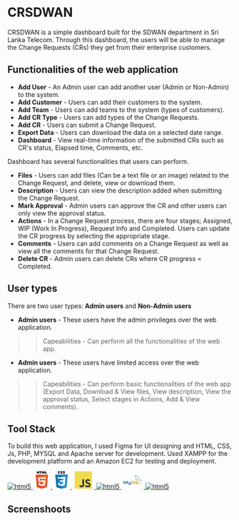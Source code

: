 # CRSDWAN
CRSDWAN is a simple dashboard built for the SDWAN department in Sri Lanka Telecom. Through this dashboard, the users will be able to manage the Change Requests (CRs) they get from their enterprise customers.

## Functionalities of the web application

- **Add User** - An Admin user can add another user (Admin or Non-Admin) to the system.
- **Add Customer** - Users can add their customers to the system.
- **Add Team** - Users can add teams to the system (types of customers).
- **Add CR Type** - Users can add types of the Change Requests.
- **Add CR** - Users can submit a Change Request.
- **Export Data** - Users can download the data on a selected date range.
- **Dashboard** - View real-time information of the submitted CRs such as CR's status, Elapsed time, Comments, etc.

Dashboard has several functionalities that users can perform.

- **Files** - Users can add files (Can be a text file or an image) related to the Change Request, and delete, view or download them.
- **Description** - Users can view the description added when submitting the Change Request.
- **Mark Approval** - Admin users can approve the CR and other users can only view the approval status.
- **Actions** - In a Change Request process, there are four stages; Assigned, WIP (Work In Progress), Request Info and Completed. Users can update the CR progress by selecting the appropriate stage.
- **Comments** - Users can add comments on a Change Request as well as view all the comments for that Change Request.
- **Delete CR** - Admin users can delete CRs where CR progress = Completed.

## User types
There are two user types: **Admin users** and **Non-Admin users**

- **Admin users** - These users have the admin privileges over the web application.
>> Capeabilities - Can perform all the functionalities of the web app.

- **Admin users** - These users have limited access over the web application.
>> Capeabilities - Can perform basic functionalities of the web app (Export Data, Download & View files, View description, View the approval status, Select stages in Actions, Add & View comments).

## Tool Stack
To build this web application, I used Figma for UI designing and HTML, CSS, Js, PHP, MYSQL and Apache server for development. Used XAMPP for the development platform and an Amazon EC2 for testing and deployment.
<p align="left" >
  <a href="https://www.w3.org/html/" target="_blank" rel="noreferrer"> <img src="https://user-images.githubusercontent.com/25181517/189715289-df3ee512-6eca-463f-a0f4-c10d94a06b2f.png" alt="html5" width="40" height="40"/> </a>
  <a href="https://www.w3.org/html/" target="_blank" rel="noreferrer"> <img src="https://raw.githubusercontent.com/devicons/devicon/master/icons/html5/html5-original-wordmark.svg" alt="html5" width="40" height="40"/> </a>
  <a href="https://www.w3schools.com/css/" target="_blank" rel="noreferrer"> <img src="https://raw.githubusercontent.com/devicons/devicon/master/icons/css3/css3-original-wordmark.svg" alt="css3" width="40" height="40"/> </a>
  <a href="https://developer.mozilla.org/en-US/docs/Web/JavaScript" target="_blank" rel="noreferrer"> <img src="https://raw.githubusercontent.com/devicons/devicon/master/icons/javascript/javascript-original.svg" alt="javascript" width="40" height="40" hspace="5"/> </a>
  <a href="https://www.w3.org/html/" target="_blank" rel="noreferrer"> <img src="https://user-images.githubusercontent.com/25181517/183570228-6a040b9f-3ddf-47a2-a201-743121dac664.png" alt="html5" width="40" height="40"/> </a>
  <a href="https://www.mysql.com/" target="_blank" rel="noreferrer"> <img src="https://raw.githubusercontent.com/devicons/devicon/master/icons/mysql/mysql-original-wordmark.svg" alt="mysql" width="40" height="40" hspace="5"/> </a>
  <a href="https://www.w3.org/html/" target="_blank" rel="noreferrer"> <img src="https://user-images.githubusercontent.com/25181517/183896132-54262f2e-6d98-41e3-8888-e40ab5a17326.png" alt="html5" width="40" height="40"/> </a>
</p>

## Screenshoots
